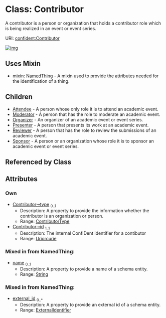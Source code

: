 
# Class: Contributor


A contributor is a person or organization that holds a contributor role which is being realized in an event or event series.

URI: [confident:Contributor](https://raw.githubusercontent.com/TIBHannover/ConfIDent_schema/main/src/linkml/confident_schema.yaml#Contributor)


[![img](https://yuml.me/diagram/nofunky;dir:TB/class/[Sponsor],[Reviewer],[Presenter],[Organizer],[NamedThing],[Moderator],[ExternalIdentifier],[Contributor&#124;type:ContributorType%20%3F;id:uriorcurie;name:string%20%3F]uses%20-.->[NamedThing],[Contributor]^-[Sponsor],[Contributor]^-[Reviewer],[Contributor]^-[Presenter],[Contributor]^-[Organizer],[Contributor]^-[Moderator],[Contributor]^-[Attendee],[Attendee])](https://yuml.me/diagram/nofunky;dir:TB/class/[Sponsor],[Reviewer],[Presenter],[Organizer],[NamedThing],[Moderator],[ExternalIdentifier],[Contributor&#124;type:ContributorType%20%3F;id:uriorcurie;name:string%20%3F]uses%20-.->[NamedThing],[Contributor]^-[Sponsor],[Contributor]^-[Reviewer],[Contributor]^-[Presenter],[Contributor]^-[Organizer],[Contributor]^-[Moderator],[Contributor]^-[Attendee],[Attendee])

## Uses Mixin

 *  mixin: [NamedThing](NamedThing.md) - A mixin used to provide the attributes needed for the identification of a thing.

## Children

 * [Attendee](Attendee.md) - A person whose only role it is to attend an academic event.
 * [Moderator](Moderator.md) - A person that has the role to moderate an academic event.
 * [Organizer](Organizer.md) - An organizer of an academic event or event series.
 * [Presenter](Presenter.md) - A person that presents its work at an academic event.
 * [Reviewer](Reviewer.md) - A person that has the role to review the submissions of an academic event.
 * [Sponsor](Sponsor.md) - A person or an organization whose role it is to sponsor an academic event or event series.

## Referenced by Class


## Attributes


### Own

 * [Contributor➞type](Contributor_type.md)  <sub>0..1</sub>
     * Description: A property to provide the information whether the contributor is an organization or person.
     * Range: [ContributorType](ContributorType.md)
 * [Contributor➞id](Contributor_id.md)  <sub>1..1</sub>
     * Description: The internal ConfIDent identifier for a contibutor
     * Range: [Uriorcurie](types/Uriorcurie.md)

### Mixed in from NamedThing:

 * [name](name.md)  <sub>0..1</sub>
     * Description: A property to provide a name of a schema entity.
     * Range: [String](types/String.md)

### Mixed in from NamedThing:

 * [external_id](external_id.md)  <sub>0..\*</sub>
     * Description: A property to provide an external id of a schema entity.
     * Range: [ExternalIdentifier](ExternalIdentifier.md)
